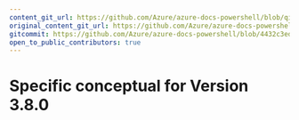 ```yaml
---
content_git_url: https://github.com/Azure/azure-docs-powershell/blob/qinezh-conceptual/azureps-cmdlets-docs/ResourceManager/docs-conceptual/3.8.0/v38.md
original_content_git_url: https://github.com/Azure/azure-docs-powershell/blob/qinezh-conceptual/azureps-cmdlets-docs/ResourceManager/docs-conceptual/3.8.0/v38.md
gitcommit: https://github.com/Azure/azure-docs-powershell/blob/4432c3ed5935d6eef24e2d8dc288425dd32a77c7
open_to_public_contributors: true
---
```

# Specific conceptual for Version 3.8.0